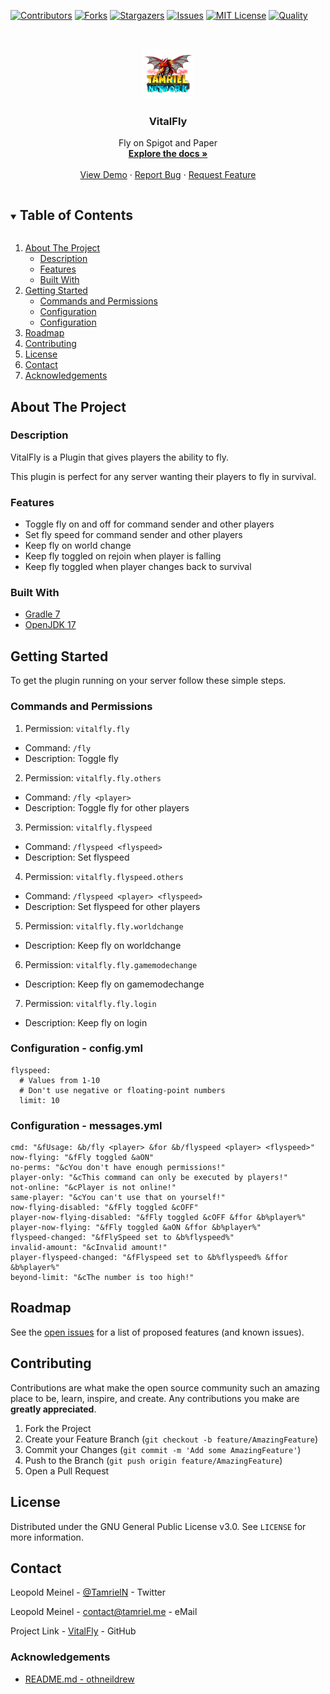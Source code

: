 <!-- PROJECT SHIELDS -->
[![Contributors][contributors-shield]][contributors-url]
[![Forks][forks-shield]][forks-url]
[![Stargazers][stars-shield]][stars-url]
[![Issues][issues-shield]][issues-url]
[![MIT License][license-shield]][license-url]
[![Quality][quality-shield]][quality-url]

<!-- PROJECT LOGO -->
<!--suppress ALL -->
<br />
<p align="center">
  <a href="https://github.com/TamrielNetwork/VitalFly">
    <img src="images/logo.png" alt="Logo" width="80" height="80">
  </a>

<h3 align="center">VitalFly</h3>

  <p align="center">
    Fly on Spigot and Paper
    <br />
    <a href="https://github.com/TamrielNetwork/VitalFly"><strong>Explore the docs »</strong></a>
    <br />
    <br />
    <a href="https://github.com/TamrielNetwork/VitalFly">View Demo</a>
    ·
    <a href="https://github.com/TamrielNetwork/VitalFly/issues">Report Bug</a>
    ·
    <a href="https://github.com/TamrielNetwork/VitalFly/issues">Request Feature</a>
  </p>

<!-- TABLE OF CONTENTS -->
<details open="open">
  <summary><h2 style="display: inline-block">Table of Contents</h2></summary>
  <ol>
    <li>
      <a href="#about-the-project">About The Project</a>
      <ul>
        <li><a href="#description">Description</a></li>
        <li><a href="#features">Features</a></li>
        <li><a href="#built-with">Built With</a></li>
      </ul>
    </li>
    <li>
      <a href="#getting-started">Getting Started</a>
      <ul>
        <li><a href="#commands-and-permissions">Commands and Permissions</a></li>
        <li><a href="#configuration - config.yml">Configuration</a></li>
		<li><a href="#configuration - messages.yml">Configuration</a></li>
      </ul>
    </li>
    <li><a href="#roadmap">Roadmap</a></li>
    <li><a href="#contributing">Contributing</a></li>
    <li><a href="#license">License</a></li>
    <li><a href="#contact">Contact</a></li>
    <li><a href="#acknowledgements">Acknowledgements</a></li>
  </ol>
</details>

<!-- ABOUT THE PROJECT -->

## About The Project

### Description

VitalFly is a Plugin that gives players the ability to fly.

This plugin is perfect for any server wanting their players to fly in survival.

### Features

* Toggle fly on and off for command sender and other players
* Set fly speed for command sender and other players
* Keep fly on world change
* Keep fly toggled on rejoin when player is falling
* Keep fly toggled when player changes back to survival

### Built With

* [Gradle 7](https://docs.gradle.org/7.4/release-notes.html)
* [OpenJDK 17](https://openjdk.java.net/projects/jdk/17/)

<!-- GETTING STARTED -->

## Getting Started

To get the plugin running on your server follow these simple steps.

### Commands and Permissions

1. Permission: `vitalfly.fly`

* Command: `/fly`
* Description: Toggle fly

2. Permission: `vitalfly.fly.others`

* Command: `/fly <player>`
* Description: Toggle fly for other players

3. Permission: `vitalfly.flyspeed`

* Command: `/flyspeed <flyspeed>`
* Description: Set flyspeed

4. Permission: `vitalfly.flyspeed.others`

* Command: `/flyspeed <player> <flyspeed>`
* Description: Set flyspeed for other players

5. Permission: `vitalfly.fly.worldchange`

* Description: Keep fly on worldchange

6. Permission: `vitalfly.fly.gamemodechange`

* Description: Keep fly on gamemodechange

7. Permission: `vitalfly.fly.login`

* Description: Keep fly on login

### Configuration - config.yml

```
flyspeed:
  # Values from 1-10
  # Don't use negative or floating-point numbers
  limit: 10
```

### Configuration - messages.yml

```
cmd: "&fUsage: &b/fly <player> &for &b/flyspeed <player> <flyspeed>"
now-flying: "&fFly toggled &aON"
no-perms: "&cYou don't have enough permissions!"
player-only: "&cThis command can only be executed by players!"
not-online: "&cPlayer is not online!"
same-player: "&cYou can't use that on yourself!"
now-flying-disabled: "&fFly toggled &cOFF"
player-now-flying-disabled: "&fFly toggled &cOFF &ffor &b%player%"
player-now-flying: "&fFly toggled &aON &ffor &b%player%"
flyspeed-changed: "&fFlySpeed set to &b%flyspeed%"
invalid-amount: "&cInvalid amount!"
player-flyspeed-changed: "&fFlyspeed set to &b%flyspeed% &ffor &b%player%"
beyond-limit: "&cThe number is too high!"
```

<!-- ROADMAP -->

## Roadmap

See the [open issues](https://github.com/TamrielNetwork/VitalFly/issues) for a list of proposed features (and known
issues).

<!-- CONTRIBUTING -->

## Contributing

Contributions are what make the open source community such an amazing place to be, learn, inspire, and create. Any
contributions you make are **greatly appreciated**.

1. Fork the Project
2. Create your Feature Branch (`git checkout -b feature/AmazingFeature`)
3. Commit your Changes (`git commit -m 'Add some AmazingFeature'`)
4. Push to the Branch (`git push origin feature/AmazingFeature`)
5. Open a Pull Request

<!-- LICENSE -->

## License

Distributed under the GNU General Public License v3.0. See `LICENSE` for more information.

<!-- CONTACT -->

## Contact

Leopold Meinel - [@TamrielN](https://twitter.com/TamrielN) - Twitter

Leopold Meinel - [contact@tamriel.me](mailto:contact@tamriel.me) - eMail

Project Link - [VitalFly](https://github.com/TamrielNetwork/VitalFly) - GitHub

<!-- ACKNOWLEDGEMENTS -->

### Acknowledgements

* [README.md - othneildrew](https://github.com/othneildrew/Best-README-Template)

<!-- MARKDOWN LINKS & IMAGES -->

[contributors-shield]: https://img.shields.io/github/contributors-anon/TamrielNetwork/VitalFly?style=for-the-badge

[contributors-url]: https://github.com/TamrielNetwork/VitalFly/graphs/contributors

[forks-shield]: https://img.shields.io/github/forks/TamrielNetwork/VitalFly?label=Forks&style=for-the-badge

[forks-url]: https://github.com/TamrielNetwork/VitalFly/network/members

[stars-shield]: https://img.shields.io/github/stars/TamrielNetwork/VitalFly?style=for-the-badge

[stars-url]: https://github.com/TamrielNetwork/VitalFly/stargazers

[issues-shield]: https://img.shields.io/github/issues/TamrielNetwork/VitalFly?style=for-the-badge

[issues-url]: https://github.com/TamrielNetwork/VitalFly/issues

[license-shield]: https://img.shields.io/github/license/TamrielNetwork/VitalFly?style=for-the-badge

[license-url]: https://github.com/TamrielNetwork/VitalFly/blob/main/LICENSE

[quality-shield]: https://img.shields.io/codefactor/grade/github/TamrielNetwork/VitalFly?style=for-the-badge

[quality-url]: https://www.codefactor.io/repository/github/TamrielNetwork/VitalFly
